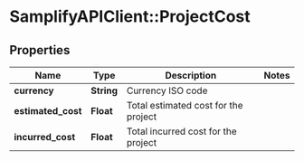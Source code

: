 # SamplifyAPIClient::ProjectCost

## Properties
Name | Type | Description | Notes
------------ | ------------- | ------------- | -------------
**currency** | **String** | Currency ISO code | 
**estimated_cost** | **Float** | Total estimated cost for the project | 
**incurred_cost** | **Float** | Total incurred cost for the project | 


